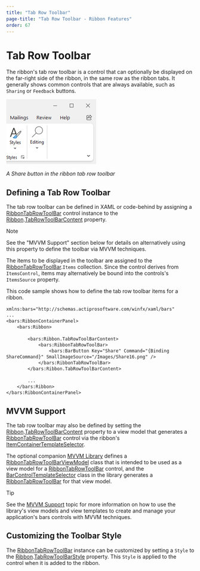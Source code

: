 ```yaml
---
title: "Tab Row Toolbar"
page-title: "Tab Row Toolbar - Ribbon Features"
order: 67
---
```

# Tab Row Toolbar

The ribbon's tab row toolbar is a control that can optionally be displayed on the far-right side of the ribbon, in the same row as the ribbon tabs.  It generally shows common controls that are always available, such as `Sharing` or `Feedback` buttons.

![Screenshot](../images/ribbon-tab-row-toolbar.png)

*A Share button in the ribbon tab row toolbar*

## Defining a Tab Row Toolbar

The tab row toolbar can be defined in XAML or code-behind by assigning a [RibbonTabRowToolBar](xref:@ActiproUIRoot.Controls.Bars.RibbonTabRowToolBar) control instance to the [Ribbon](xref:@ActiproUIRoot.Controls.Bars.Ribbon).[TabRowToolBarContent](xref:@ActiproUIRoot.Controls.Bars.Ribbon.TabRowToolBarContent) property.

> [!NOTE]
> See the "MVVM Support" section below for details on alternatively using this property to define the toolbar via MVVM techniques.

The items to be displayed in the toolbar are assigned to the [RibbonTabRowToolBar](xref:@ActiproUIRoot.Controls.Bars.RibbonTabRowToolBar).`Items` collection.  Since the control derives from `ItemsControl`, items may alternatively be bound into the controls's `ItemsSource` property.

This code sample shows how to define the tab row toolbar items for a ribbon.

```xaml
xmlns:bars="http://schemas.actiprosoftware.com/winfx/xaml/bars"
...
<bars:RibbonContainerPanel>
	<bars:Ribbon>

		<bars:Ribbon.TabRowToolBarContent>
			<bars:RibbonTabRowToolBar>
				<bars:BarButton Key="Share" Command="{Binding ShareCommand}" SmallImageSource="/Images/Share16.png" />
			</bars:RibbonTabRowToolBar>
		</bars:Ribbon.TabRowToolBarContent>

		...
	</bars:Ribbon>
</bars:RibbonContainerPanel>
```

## MVVM Support

The tab row toolbar may also be defined by setting the [Ribbon](xref:@ActiproUIRoot.Controls.Bars.Ribbon).[TabRowToolBarContent](xref:@ActiproUIRoot.Controls.Bars.Ribbon.TabRowToolBarContent) property to a view model that generates a [RibbonTabRowToolBar](xref:@ActiproUIRoot.Controls.Bars.RibbonTabRowToolBar) control via the ribbon's [ItemContainerTemplateSelector](xref:@ActiproUIRoot.Controls.Bars.Ribbon.ItemContainerTemplateSelector).

The optional companion [MVVM Library](../mvvm-support.md) defines a [RibbonTabRowToolBarViewModel](xref:@ActiproUIRoot.Controls.Bars.Mvvm.RibbonTabRowToolBarViewModel) class that is intended to be used as a view model for a [RibbonTabRowToolBar](xref:@ActiproUIRoot.Controls.Bars.RibbonTabRowToolBar) control, and the [BarControlTemplateSelector](xref:@ActiproUIRoot.Controls.Bars.Mvvm.BarControlTemplateSelector) class in the library generates a [RibbonTabRowToolBar](xref:@ActiproUIRoot.Controls.Bars.RibbonTabRowToolBar) for that view model.

> [!TIP]
> See the [MVVM Support](../mvvm-support.md) topic for more information on how to use the library's view models and view templates to create and manage your application's bars controls with MVVM techniques.

## Customizing the Toolbar Style

The [RibbonTabRowToolBar](xref:@ActiproUIRoot.Controls.Bars.RibbonTabRowToolBar) instance can be customized by setting a `Style` to the [Ribbon](xref:@ActiproUIRoot.Controls.Bars.Ribbon).[TabRowToolBarStyle](xref:@ActiproUIRoot.Controls.Bars.Ribbon.TabRowToolBarStyle) property.  This `Style` is applied to the control when it is added to the ribbon.

